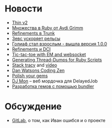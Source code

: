 # Новости

* [Thin v2](https://github.com/macournoyer/thin/tree/v2)
* [Множества в Ruby от Avdi Grimm](http://devblog.avdi.org/2012/08/27/array-set-operations-in-ruby/)
* [Refinements в Trunk](https://bugs.ruby-lang.org/issues/4085#change-28594)
* [Зевс ускоряет рельсы](https://github.com/burke/zeus)
* [Голиаф стал взрослым - вышла версия 1.0.0](https://github.com/postrank-labs/goliath)
* [Refinements и DCI](http://mikepackdev.com/blog_posts/35-dci-with-ruby-refinements)
* [Tic-tac-toe with EM and websocket](http://www.lorefnon.com/blog/2012/08/15/websocket-tic-tac-toe/)
* [Generating Thread-Dumps for Ruby Scripts](http://itreallymatters.net/post/29549982905/generating-thread-dumps-for-ruby-scripts)
* [Stack tracy](https://github.com/archan937/stack_tracy) and [video](http://vimeo.com/47689001)
* [Dan Watsons Coding Zen](http://www.dotnetguy.co.uk/)
* [Polish your gems](http://rubysource.com/polish-your-gems/)
* [DJ Mon](http://www.akshay.cc/dj_mon/) – веб мордочка для DelayedJob
* [Разработка гемов с помощью bundler](https://github.com/radar/guides/blob/master/gem-development.md)

# Обсуждение
* [GitLab](http://gitlabhq.com/), о том, как Иван ошибся и о проекте


